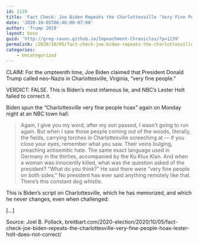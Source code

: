 ```yaml
---
id: 1139
title: 'Fact Check: Joe Biden Repeats the Charlottesville ‘Very Fine People Hoax’; Lester Holt Does Not Correct'
date: '2020-10-05T06:46:00-07:00'
author: 'Trump 2020'
layout: base
guid: 'http://greg-raven.github.io/Impeachment-Chronicles/?p=1139'
permalink: /2020/10/05/fact-check-joe-biden-repeats-the-charlottesville-very-fine-people-hoax-lester-holt-does-not-correct/
categories:
    - Uncategorized
---
```


CLAIM: For the umpteenth time, Joe Biden claimed that President Donald Trump called neo-Nazis in Charlottesville, Virginia, “very fine people.”

VERDICT: FALSE. This is Biden’s most infamous lie, and NBC’s Lester Holt failed to correct it.

Biden spun the “Charlottesville very fine people hoax” again on Monday night at an NBC town hall:

> Again, I give you my word, after my son passed, I wasn’t going to run again. But when I saw those people coming out of the woods, literally, the fields, carrying torches in Charlottesville screeching at — if you close your eyes, remember what you saw. Their veins bulging, preaching antisemitic hate. The same exact language used in Germany in the thirties, accompanied by the Ku Klux Klan. And when a woman was innocently killed, what was the question asked of the president? “What do you think?” He said there were “very fine people on both sides.” No president has ever said anything remotely like that. There’s this constant dog whistle.

This is Biden’s script on Charlottesville, which he has memorized, and which he never changes, even when challenged:

\[…\]

Source: Joel B. Pollack, breitbart.com/2020-election/2020/10/05/fact-check-joe-biden-repeats-the-charlottesville-very-fine-people-hoax-lester-holt-does-not-correct/